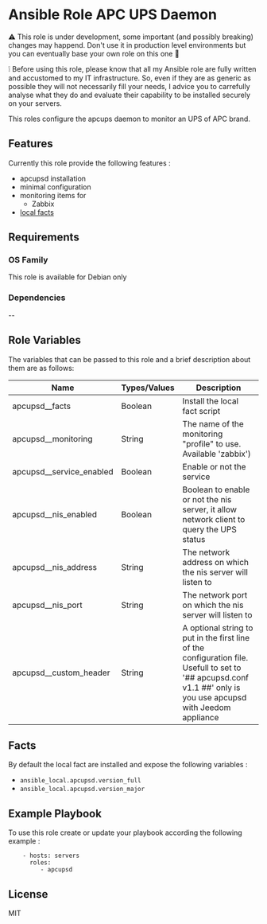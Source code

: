 Ansible Role APC UPS Daemon
=========

:warning: This role is under development, some important (and possibly breaking) changes may happend. Don't use it in production level environments but you can eventually base your own role on this one :hammer:

:grey_exclamation: Before using this role, please know that all my Ansible role are fully written and accustomed to my IT infrastructure. So, even if they are as generic as possible they will not necessarily fill your needs, I advice you to carrefully analyse what they do and evaluate their capability to be installed securely on your servers.

This roles configure the apcups daemon to monitor an UPS of APC brand.

## Features

Currently this role provide the following features :

  * apcupsd installation
  * minimal configuration
  * monitoring items for
    * Zabbix
  * [local facts](#facts)

## Requirements

### OS Family

This role is available for Debian only

### Dependencies

--


## Role Variables

The variables that can be passed to this role and a brief description about them are as follows:

| Name                     | Types/Values | Description                                                                                                                                              |
| -------------------------| -------------|--------------------------------------------------------------------------------------------------------------------------------------------------------- |
| apcupsd__facts           | Boolean | Install the local fact script                                                                                                                                 |
| apcupsd__monitoring      | String  | The name of the monitoring "profile" to use. Available 'zabbix')                                                                                              |
| apcupsd__service_enabled | Boolean | Enable or not the service                                                                                                                                     |
| apcupsd__nis_enabled   | Boolean | Boolean to enable or not the nis server, it allow network client to query the UPS status                                                                       |
| apcupsd__nis_address   | String  | The network address on which the nis server will listen to                                                                                                     |
| apcupsd__nis_port      | String  | The network port on which the nis server will listen to                                                                                                        |
| apcupsd__custom_header | String  | A optional string to put in the first line of the configuration file. Usefull to set to '## apcupsd.conf v1.1 ##' only is you use apcupsd with Jeedom appliance|

## Facts

By default the local fact are installed and expose the following variables :


* ```ansible_local.apcupsd.version_full```
* ```ansible_local.apcupsd.version_major```


## Example Playbook

To use this role create or update your playbook according the following example :


```
    - hosts: servers
      roles:
         - apcupsd
```


## License

MIT